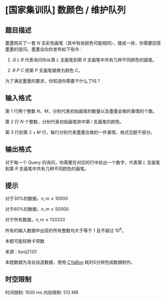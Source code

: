 # [国家集训队] 数颜色 / 维护队列

## 题目描述

墨墨购买了一套 $N$ 支彩色画笔（其中有些颜色可能相同），摆成一排，你需要回答墨墨的提问。墨墨会向你发布如下指令：

1. $Q\ L\ R$ 代表询问你从第 $L$ 支画笔到第 $R$ 支画笔中共有几种不同颜色的画笔。

2. $R\ P\ C$ 把第 $P$ 支画笔替换为颜色 $C$。

为了满足墨墨的要求，你知道你需要干什么了吗？


## 输入格式

第 $1$ 行两个整数 $N$，$M$，分别代表初始画笔的数量以及墨墨会做的事情的个数。

第 $2$ 行 $N$ 个整数，分别代表初始画笔排中第 $i$ 支画笔的颜色。

第 $3$ 行到第 $2+M$ 行，每行分别代表墨墨会做的一件事情，格式见题干部分。


## 输出格式

对于每一个 Query 的询问，你需要在对应的行中给出一个数字，代表第 $L$ 支画笔到第 $R$ 支画笔中共有几种不同颜色的画笔。


## 提示

对于30%的数据，$n,m \leq 10000$

对于60%的数据，$n,m \leq 50000$

对于所有数据，$n,m \leq 133333$

所有的输入数据中出现的所有整数均大于等于 $1$ 且不超过 $10^6$。

本题可能轻微卡常数

来源：bzoj2120

本题数据为洛谷自造数据，使用 [CYaRon](https://github.com/luogu-dev/cyaron) 耗时5分钟完成数据制作。


## 时空限制

时间限制: 1500 ms
内存限制: 512 MB
